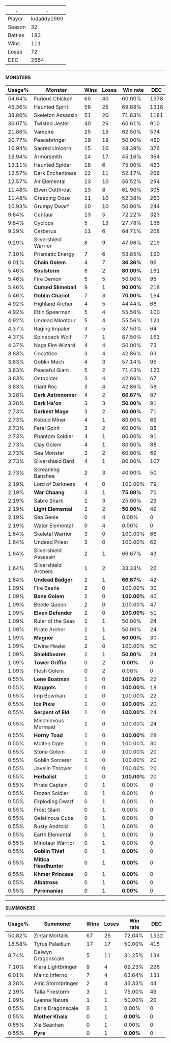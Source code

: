 .|.
|-|-
Player|lodaddy1969
Season|32
Battles|183
Wins|111
Loses|72
DEC|2554

---
**MONSTERS**

Usage%|Monster|Wins|Loses|Win rate|DEC|
-|-|-|-|-|-|
54.64%|Furious Chicken|60|40|60.00%|1378|
45.36%|Haunted Spirit|58|25|69.88%|1318|
38.80%|Skeleton Assassin|51|20|71.83%|1181|
36.07%|Twisted Jester|40|26|60.61%|910|
21.86%|Vampire|25|15|62.50%|574|
20.77%|Peacebringer|19|19|50.00%|450|
16.94%|Sacred Unicorn|15|16|48.39%|376|
16.94%|Armorsmith|14|17|45.16%|364|
13.11%|Haunted Spider|18|6|75.00%|423|
12.57%|Dark Enchantress|12|11|52.17%|266|
12.57%|Air Elemental|13|10|56.52%|294|
11.48%|Elven Cutthroat|13|8|61.90%|305|
11.48%|Creeping Ooze|11|10|52.38%|263|
10.93%|Grumpy Dwarf|10|10|50.00%|244|
9.84%|Centaur|13|5|72.22%|323|
9.84%|Cyclops|5|13|27.78%|138|
9.29%|Cerberus|11|6|64.71%|208|
9.29%|Silvershield Warrior|8|9|47.06%|219|
7.10%|Prismatic Energy|7|6|53.85%|190|
6.01%|**Chain Golem**|4|7|**36.36%**|96|
5.46%|**Soulstorm**|8|2|**80.00%**|161|
5.46%|Fire Demon|5|5|50.00%|95|
5.46%|**Cursed Slimeball**|9|1|**90.00%**|218|
5.46%|**Goblin Chariot**|7|3|**70.00%**|164|
4.92%|Highland Archer|4|5|44.44%|68|
4.92%|Ettin Spearman|5|4|55.56%|100|
4.92%|Undead Minotaur|5|4|55.56%|121|
4.37%|Raging Impaler|3|5|37.50%|64|
4.37%|Spineback Wolf|7|1|87.50%|161|
4.37%|Naga Fire Wizard|4|4|50.00%|73|
3.83%|Cocatrice|3|4|42.86%|63|
3.83%|Goblin Mech|4|3|57.14%|96|
3.83%|Peaceful Giant|5|2|71.43%|123|
3.83%|Octopider|3|4|42.86%|67|
3.83%|Giant Roc|3|4|42.86%|58|
3.28%|**Dark Astronomer**|4|2|**66.67%**|87|
3.28%|**Dark Ha'on**|3|3|**50.00%**|91|
2.73%|**Darkest Mage**|3|2|**60.00%**|71|
2.73%|Kobold Miner|4|1|80.00%|69|
2.73%|Feral Spirit|3|2|60.00%|85|
2.73%|Phantom Soldier|4|1|80.00%|91|
2.73%|Clay Golem|4|1|80.00%|88|
2.73%|Sea Monster|3|2|60.00%|69|
2.73%|Silvershield Bard|4|1|80.00%|107|
2.73%|Screaming Banshee|2|3|40.00%|50|
2.19%|Lord of Darkness|4|0|100.00%|79|
2.19%|**War Chaang**|3|1|**75.00%**|70|
2.19%|Sabre Shark|1|3|25.00%|23|
2.19%|**Light Elemental**|2|2|**50.00%**|49|
2.19%|Sea Genie|0|4|0.00%|0|
2.19%|Water Elemental|0|4|0.00%|0|
1.64%|Skeletal Warrior|3|0|100.00%|66|
1.64%|Undead Priest|3|0|100.00%|62|
1.64%|Silvershield Assassin|2|1|66.67%|43|
1.64%|Silvershield Archers|1|2|33.33%|26|
1.64%|**Undead Badger**|2|1|**66.67%**|42|
1.09%|Fire Beetle|2|0|100.00%|30|
1.09%|**Bone Golem**|2|0|**100.00%**|40|
1.09%|Beetle Queen|2|0|100.00%|47|
1.09%|**Elven Defender**|2|0|**100.00%**|51|
1.09%|Ruler of the Seas|1|1|50.00%|24|
1.09%|Pirate Archer|1|1|50.00%|24|
1.09%|**Magnor**|1|1|**50.00%**|30|
1.09%|Divine Healer|2|0|100.00%|50|
1.09%|**Shieldbearer**|1|1|**50.00%**|24|
1.09%|**Tower Griffin**|0|2|**0.00%**|0|
1.09%|Flesh Golem|0|2|0.00%|0|
0.55%|**Lone Boatman**|1|0|**100.00%**|22|
0.55%|**Maggots**|1|0|**100.00%**|18|
0.55%|Imp Bowman|1|0|100.00%|22|
0.55%|**Ice Pixie**|1|0|**100.00%**|20|
0.55%|**Serpent of Eld**|1|0|**100.00%**|24|
0.55%|Mischievous Mermaid|1|0|100.00%|24|
0.55%|**Horny Toad**|1|0|**100.00%**|28|
0.55%|Molten Ogre|1|0|100.00%|30|
0.55%|Stone Golem|1|0|100.00%|20|
0.55%|Goblin Sorcerer|1|0|100.00%|20|
0.55%|Javelin Thrower|1|0|100.00%|20|
0.55%|**Herbalist**|1|0|**100.00%**|20|
0.55%|Pirate Captain|0|1|0.00%|0|
0.55%|Frozen Soldier|0|1|0.00%|0|
0.55%|Exploding Dwarf|0|1|0.00%|0|
0.55%|Frost Giant|0|1|0.00%|0|
0.55%|Gelatinous Cube|0|1|0.00%|0|
0.55%|Rusty Android|0|1|0.00%|0|
0.55%|Earth Elemental|0|1|0.00%|0|
0.55%|Minotaur Warrior|0|1|0.00%|0|
0.55%|**Goblin Thief**|0|1|**0.00%**|0|
0.55%|**Mitica Headhunter**|0|1|**0.00%**|0|
0.55%|**Khmer Princess**|0|1|**0.00%**|0|
0.55%|**Albatross**|0|1|**0.00%**|0|
0.55%|**Pyromaniac**|0|1|**0.00%**|0|

---
**SUMMONERS**

Usage%|Summoner|Wins|Loses|Win rate|DEC|
-|-|-|-|-|-|
50.82%|Zintar Mortalis|67|26|72.04%|1532|
18.58%|Tyrus Paladium|17|17|50.00%|415|
8.74%|Delwyn Dragonscale|5|11|31.25%|134|
7.10%|Kiara Lightbringer|9|4|69.23%|226|
6.01%|Malric Inferno|7|4|63.64%|131|
3.28%|Alric Stormbringer|2|4|33.33%|44|
2.19%|Talia Firestorm|3|1|75.00%|49|
1.09%|Lyanna Natura|1|1|50.00%|20|
0.55%|Daria Dragonscale|0|1|0.00%|0|
0.55%|**Mother Khala**|0|1|**0.00%**|0|
0.55%|Xia Seachan|0|1|0.00%|0|
0.55%|**Pyre**|0|1|**0.00%**|0|
